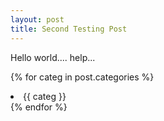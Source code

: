 ```yaml
---
layout: post
title: Second Testing Post
---
```


Hello world.... help...

{% for categ in post.categories %}
  <li>{{ categ }}</li>
{% endfor %}
